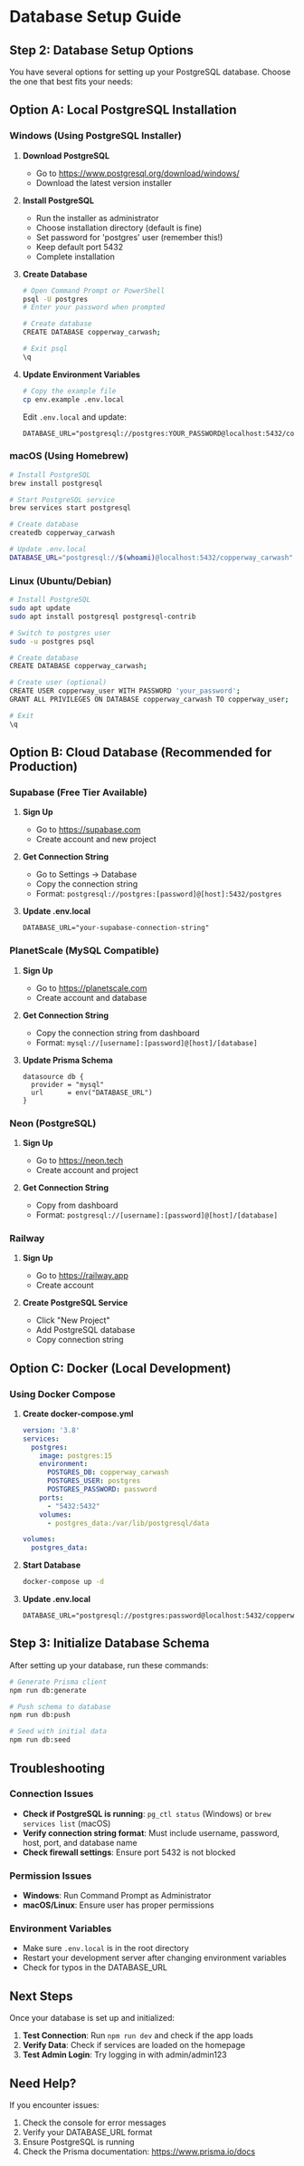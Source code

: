 # Database Setup Guide

## Step 2: Database Setup Options

You have several options for setting up your PostgreSQL database. Choose the one that best fits your needs:

## Option A: Local PostgreSQL Installation

### Windows (Using PostgreSQL Installer)
1. **Download PostgreSQL**
   - Go to https://www.postgresql.org/download/windows/
   - Download the latest version installer

2. **Install PostgreSQL**
   - Run the installer as administrator
   - Choose installation directory (default is fine)
   - Set password for 'postgres' user (remember this!)
   - Keep default port 5432
   - Complete installation

3. **Create Database**
   ```bash
   # Open Command Prompt or PowerShell
   psql -U postgres
   # Enter your password when prompted
   
   # Create database
   CREATE DATABASE copperway_carwash;
   
   # Exit psql
   \q
   ```

4. **Update Environment Variables**
   ```bash
   # Copy the example file
   cp env.example .env.local
   ```
   
   Edit `.env.local` and update:
   ```env
   DATABASE_URL="postgresql://postgres:YOUR_PASSWORD@localhost:5432/copperway_carwash"
   ```

### macOS (Using Homebrew)
```bash
# Install PostgreSQL
brew install postgresql

# Start PostgreSQL service
brew services start postgresql

# Create database
createdb copperway_carwash

# Update .env.local
DATABASE_URL="postgresql://$(whoami)@localhost:5432/copperway_carwash"
```

### Linux (Ubuntu/Debian)
```bash
# Install PostgreSQL
sudo apt update
sudo apt install postgresql postgresql-contrib

# Switch to postgres user
sudo -u postgres psql

# Create database
CREATE DATABASE copperway_carwash;

# Create user (optional)
CREATE USER copperway_user WITH PASSWORD 'your_password';
GRANT ALL PRIVILEGES ON DATABASE copperway_carwash TO copperway_user;

# Exit
\q
```

## Option B: Cloud Database (Recommended for Production)

### Supabase (Free Tier Available)
1. **Sign Up**
   - Go to https://supabase.com
   - Create account and new project

2. **Get Connection String**
   - Go to Settings → Database
   - Copy the connection string
   - Format: `postgresql://postgres:[password]@[host]:5432/postgres`

3. **Update .env.local**
   ```env
   DATABASE_URL="your-supabase-connection-string"
   ```

### PlanetScale (MySQL Compatible)
1. **Sign Up**
   - Go to https://planetscale.com
   - Create account and database

2. **Get Connection String**
   - Copy the connection string from dashboard
   - Format: `mysql://[username]:[password]@[host]/[database]`

3. **Update Prisma Schema**
   ```prisma
   datasource db {
     provider = "mysql"
     url      = env("DATABASE_URL")
   }
   ```

### Neon (PostgreSQL)
1. **Sign Up**
   - Go to https://neon.tech
   - Create account and project

2. **Get Connection String**
   - Copy from dashboard
   - Format: `postgresql://[username]:[password]@[host]/[database]`

### Railway
1. **Sign Up**
   - Go to https://railway.app
   - Create account

2. **Create PostgreSQL Service**
   - Click "New Project"
   - Add PostgreSQL database
   - Copy connection string

## Option C: Docker (Local Development)

### Using Docker Compose
1. **Create docker-compose.yml**
   ```yaml
   version: '3.8'
   services:
     postgres:
       image: postgres:15
       environment:
         POSTGRES_DB: copperway_carwash
         POSTGRES_USER: postgres
         POSTGRES_PASSWORD: password
       ports:
         - "5432:5432"
       volumes:
         - postgres_data:/var/lib/postgresql/data
   
   volumes:
     postgres_data:
   ```

2. **Start Database**
   ```bash
   docker-compose up -d
   ```

3. **Update .env.local**
   ```env
   DATABASE_URL="postgresql://postgres:password@localhost:5432/copperway_carwash"
   ```

## Step 3: Initialize Database Schema

After setting up your database, run these commands:

```bash
# Generate Prisma client
npm run db:generate

# Push schema to database
npm run db:push

# Seed with initial data
npm run db:seed
```

## Troubleshooting

### Connection Issues
- **Check if PostgreSQL is running**: `pg_ctl status` (Windows) or `brew services list` (macOS)
- **Verify connection string format**: Must include username, password, host, port, and database name
- **Check firewall settings**: Ensure port 5432 is not blocked

### Permission Issues
- **Windows**: Run Command Prompt as Administrator
- **macOS/Linux**: Ensure user has proper permissions

### Environment Variables
- Make sure `.env.local` is in the root directory
- Restart your development server after changing environment variables
- Check for typos in the DATABASE_URL

## Next Steps

Once your database is set up and initialized:

1. **Test Connection**: Run `npm run dev` and check if the app loads
2. **Verify Data**: Check if services are loaded on the homepage
3. **Test Admin Login**: Try logging in with admin/admin123

## Need Help?

If you encounter issues:
1. Check the console for error messages
2. Verify your DATABASE_URL format
3. Ensure PostgreSQL is running
4. Check the Prisma documentation: https://www.prisma.io/docs

